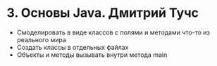 # 3. Основы Java. Дмитрий Тучс

- Смоделировать в виде классов с полями и методами что-то из реального мира
- Создать классы в отдельных файлах
- Объекты и методы вызывать внутри метода main
